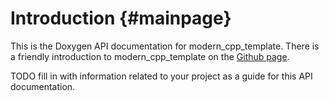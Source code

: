 # Introduction {#mainpage}

This is the Doxygen API documentation for modern_cpp_template. There is a friendly
introduction to modern_cpp_template on the [Github page][].

TODO fill in with information related to your project as a guide for this API
documentation.

[Github page]: https://github.com/jamielapointe/modern_cpp_template
